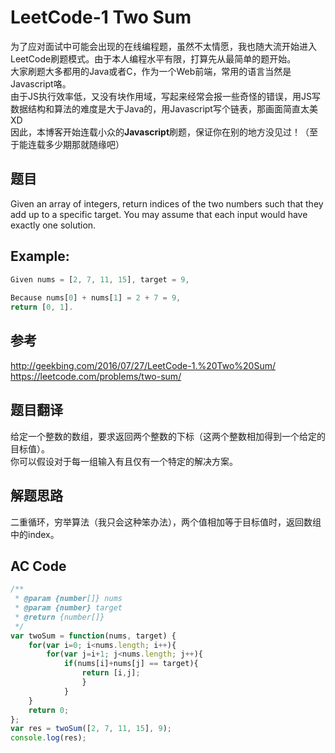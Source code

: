 # LeetCode-1 Two Sum
为了应对面试中可能会出现的在线编程题，虽然不太情愿，我也随大流开始进入LeetCode刷题模式。由于本人编程水平有限，打算先从最简单的题开始。  
大家刷题大多都用的Java或者C，作为一个Web前端，常用的语言当然是Javascript咯。  
由于JS执行效率低，又没有块作用域，写起来经常会报一些奇怪的错误，用JS写数据结构和算法的难度是大于Java的，用Javascript写个链表，那画面简直太美XD  
因此，本博客开始连载小众的**Javascript**刷题，保证你在别的地方没见过！（至于能连载多少期那就随缘吧） 

## 题目
Given an array of integers, return indices of the two numbers such that they add up to a specific target.
You may assume that each input would have exactly one solution.

## Example:

```js
Given nums = [2, 7, 11, 15], target = 9,
			
Because nums[0] + nums[1] = 2 + 7 = 9,
return [0, 1].
```

## 参考
<http://geekbing.com/2016/07/27/LeetCode-1.%20Two%20Sum/>  
<https://leetcode.com/problems/two-sum/>


## 题目翻译

给定一个整数的数组，要求返回两个整数的下标（这两个整数相加得到一个给定的目标值）。  
你可以假设对于每一组输入有且仅有一个特定的解决方案。

## 解题思路
二重循环，穷举算法（我只会这种笨办法），两个值相加等于目标值时，返回数组中的index。

## AC Code
```js
/**
 * @param {number[]} nums
 * @param {number} target
 * @return {number[]}
 */
var twoSum = function(nums, target) {
    for(var i=0; i<nums.length; i++){
    	for(var j=i+1; j<nums.length; j++){
    		if(nums[i]+nums[j] == target){
    			return [i,j];
    			}
    		}
    }
    return 0;
};
var res = twoSum([2, 7, 11, 15], 9);
console.log(res);
```
